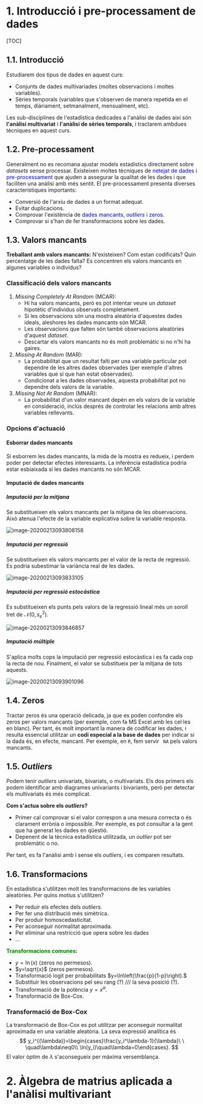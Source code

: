 # 1. Introducció i pre-processament de dades

[TOC]

## 1.1. Introducció

Estudiarem dos tipus de dades en aquest curs:

- Conjunts de dades multivariades (moltes observacions i moltes variables).
- Sèries temporals (variables que s'observen de manera repetida en el temps, diàriament, setmanalment, mensualment, etc).

Les sub-disciplines de l'estadística dedicades a l'anàlisi de dades així són **l'anàlisi multivariat** i **l'anàlisi de sèries temporals**, i tractarem ambdues tècniques en aquest curs.

## 1.2. Pre-processament

Generalment no es recomana ajustar models estadístics directament sobre *datasets* sense processar. Existeixen moltes tècniques de <span style='color:blue'>netejat de dades</span> i <span style='color:blue'>pre-processament</span> que ajuden a assegurar la qualitat de les dades i que faciliten una anàlisi amb més sentit. El pre-processament presenta diverses característiques importants:

- Conversió de l'arxiu de dades a un format adequat.
- Evitar duplicacions.
- Comprovar l'existència de <span style='color:blue'>dades mancants</span>, *<span style='color:blue'>outliers</span>* i <span style='color:blue'>zeros</span>.
- Comprovar si s'han de fer transformacions sobre les dades.

## 1.3. Valors mancants

**Treballant amb valors mancants:** N'existeixen? Com estan codificats? Quin percentatge de les dades falta? Es concentren els valors mancants en algunes variables o individus?

### Classificació dels valors mancants

1. *Missing Completely At Random* (MCAR):
   - Hi ha valors mancants, però es pot intentar veure un *dataset* hipotètic d'individus observats completament.
   - Si les observacions són una mostra aleatòria d'aquestes dades ideals, aleshores les dades mancants són MCAR.
   - Les observacions que falten són també observacions aleatòries d'aquest *dataset*.
   - Descartar els valors mancants no és molt problemàtic si no n'hi ha gaires.
2. *Missing At Random* (MAR):
   - La probabilitat que un resultat falti per una variable particular pot dependre de les altres dades observades (per exemple d'altres variables que sí que han estat observades).
   - Condicionat a les dades observades, aquesta probabilitat pot no dependre dels valors de la variable.
3. *Missing Not At Random* (MNAR):
   - La probabilitat d'un valor mancant depèn en els valors de la variable en consideració, inclús després de controlar les relacions amb altres variables rellevants.

### Opcions d'actuació

#### Esborrar dades mancants

Si esborrem les dades mancants, la mida de la mostra es redueix, i perdem poder per detectar efectes interessants. La inferència estadística podria estar esbiaixada si les dades mancants no són MCAR.

#### Imputació de dades mancants

##### Imputació per la mitjana

Se substitueixen els valors mancants per la mitjana de les observacions. Això atenua l'efecte de la variable explicativa sobre la variable resposta.

![image-20200213093808158](C:\Users\alexb\AppData\Roaming\Typora\typora-user-images\image-20200213093808158.png)

##### Imputació per regressió

Se substitueixen els valors mancants per el valor de la recta de regressió. Es podria subestimar la variància real de les dades.

![image-20200213093833105](C:\Users\alexb\AppData\Roaming\Typora\typora-user-images\image-20200213093833105.png)

##### Imputació per regressió estocàstica

Es substitueixen els punts pels valors de la regressió lineal més un soroll tret de $\mathcal{N}(0,s_e^2)$.

![image-20200213093846857](C:\Users\alexb\AppData\Roaming\Typora\typora-user-images\image-20200213093846857.png)

##### Imputació múltiple

S'aplica molts cops la imputació per regressió estocàstica i es fa cada cop la recta de nou. Finalment, el valor se substitueix per la mitjana de tots aquests.

![image-20200213093901096](C:\Users\alexb\AppData\Roaming\Typora\typora-user-images\image-20200213093901096.png)

## 1.4. Zeros

Tractar zeros és una operació delicada, ja que es poden confondre els zeros per valors mancants (per exemple, com fa MS Excel amb les cel·les en blanc). Per tant, és molt important la manera de codificar les dades, i resulta essencial utilitzar un **codi especial a la base de dades** per indicar si la dada és, en efecte, mancant. Per exemple, en `R`, fem servir ` NA` pels valors mancants. 

## 1.5. *Outliers*

Podem tenir *outliers* univariats, bivariats, o multivariats. Els dos primers els podem identificar amb diagrames univariants i bivariants, però per detectar els multivariats és més complicat.

**Com s'actua sobre els *outliers*?**

- Primer cal comprovar si el valor correspon a una mesura correcta o és clarament errònia o impossible. Per exemple, es pot consultar a la gent que ha generat les dades en qüestió.
- Depenent de la tècnica estadística utilitzada, un *outlier* pot ser problemàtic o no.

Per tant, es fa l'anàlisi amb i sense els *outliers*, i es comparen resultats.

## 1.6. Transformacions

En estadística s'utilitzen molt les transformacions de les variables aleatòries. Per quins motius s'utilitzen?

- Per reduir els efectes dels *outliers*.
- Per fer una distribució més simètrica.
- Per produir homoscedasticitat.
- Per aconseguir normalitat aproximada.
- Per eliminar una restricció que opera sobre les dades
- ...

**<span style='color:green'>Transformacions comunes</span>:**

- $y=\ln(x)$ (zeros no permesos).
- $y=\sqrt{x}$ (zeros permesos).
- Transformació logit per probabilitats $y=\ln\left(\frac{p}{1-p}\right).$
- Substituir les observacions pel seu rang (?) /// la seva posició (?).
- Transformació de la potència $y=x^a$.
- Transformació de Box-Cox.

### Transformació de Box-Cox

La transformació de Box-Cox es pot utilitzar per aconseguir normalitat aproximada en una variable aleatòria. La seva expressió analítica és
$$
y_i^{(\lambda)}=\begin{cases}\frac{y_i^\lambda-1}{\lambda}\ \ \quad\lambda\neq0\\ \ln(y_i)\quad\lambda=0\end{cases}.
$$
El valor òptim de $\lambda$ s'aconsegueix per màxima versemblança.

# 2. Àlgebra de matrius aplicada a l'anàlisi multivariant

